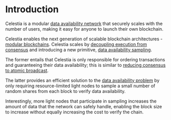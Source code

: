 # Introduction

Celestia is a modular
[data availability network](https://blog.celestia.org/celestia-a-scalable-general-purpose-data-availability-layer-for-decentralized-apps-and-trust-minimized-sidechains)
that securely scales with the number of users, making it easy for anyone
to launch their own blockchain.

Celestia enables the next generation of scalable blockchain architectures -
[modular blockchains](https://celestia.org/learn). Celestia scales by
[decoupling execution from consensus](https://arxiv.org/abs/1905.09274) and
introducing a new primitive,
[data availability sampling](https://arxiv.org/abs/1809.09044).

The former entails that Celestia is only responsible for ordering
transactions and guaranteeing their data availability; this is
similar to [reducing consensus to atomic broadcast](https://en.wikipedia.org/wiki/Atomic_broadcast#Equivalent_to_Consensus).

The latter provides an efficient solution to the
[data availability problem](https://coinmarketcap.com/academy/article/what-is-data-availability)
by only requiring resource-limited light nodes to sample a
small number of random shares from each block to verify data availability.

Interestingly, more light nodes that participate in sampling
increases the amount of data that the network can safely handle,
enabling the block size to increase without equally increasing the
cost to verify the chain.
